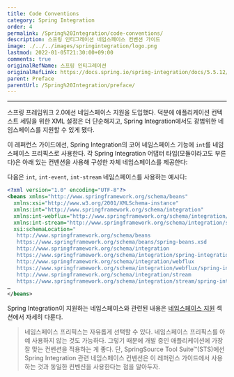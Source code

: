 ```yaml
---
title: Code Conventions
category: Spring Integration
order: 4
permalink: /Spring%20Integration/code-conventions/
description: 스프링 인티그레이션 네임스페이스 컨벤션 가이드
image: ./../../images/springintegration/logo.png
lastmod: 2022-01-05T21:30:00+09:00
comments: true
originalRefName: 스프링 인티그레이션
originalRefLink: https://docs.spring.io/spring-integration/docs/5.5.12/reference/html/index-single.html#code-conventions
parent: Preface
parentUrl: /Spring%20Integration/preface/
---
```


---

스프링 프레임워크 2.0에선 네임스페이스 지원을 도입했다. 덕분에 애플리케이션 컨텍스트 세팅을 위한 XML 설정은 더 단순해지고, Spring Integration에서도 광범위한 네임스페이스를 지원할 수 있게 됐다.

이 레퍼런스 가이드에선, Spring Integration의 코어 네임스페이스 기능에 `int`를 네임스페이스 프리픽스로 사용한다. 각 Spring Integration 어댑터 타입(모듈이라고도 부른다)은 아래 있는 컨벤션을 사용해 구성한 자체 네임스페이스를 제공한다:

다음은 `int`, `int-event`, `int-stream` 네임스페이스를 사용하는 예시다:

```xml
<?xml version="1.0" encoding="UTF-8"?>
<beans xmlns="http://www.springframework.org/schema/beans"
  xmlns:xsi="http://www.w3.org/2001/XMLSchema-instance"
  xmlns:int="http://www.springframework.org/schema/integration"
  xmlns:int-webflux="http://www.springframework.org/schema/integration/webflux"
  xmlns:int-stream="http://www.springframework.org/schema/integration/stream"
  xsi:schemaLocation="
   http://www.springframework.org/schema/beans
   https://www.springframework.org/schema/beans/spring-beans.xsd
   http://www.springframework.org/schema/integration
   https://www.springframework.org/schema/integration/spring-integration.xsd
   http://www.springframework.org/schema/integration/webflux
   https://www.springframework.org/schema/integration/webflux/spring-integration-webflux.xsd
   http://www.springframework.org/schema/integration/stream
   https://www.springframework.org/schema/integration/stream/spring-integration-stream.xsd">
…
</beans>
```

Spring Integration이 지원하는 네임스페이스와 관련된 내용은 [네임스페이스 지원](https://docs.spring.io/spring-integration/docs/5.5.12/reference/html/configuration.html#configuration-namespace) 섹션에서 자세히 다룬다.

> 네임스페이스 프리픽스는 자유롭게 선택할 수 있다. 네임스페이스 프리픽스를 아예 사용하지 않는 것도 가능하다. 그렇기 때문에 개발 중인 애플리케이션에 가장 잘 맞는 컨벤션을 적용하는 게 좋다. 단, SpringSource Tool Suite™(STS)에선 Spring Integration 관련 네임스페이스 컨벤션은 이 레퍼런스 가이드에서 사용하는 것과 동일한 컨벤션을 사용한다는 점을 알아두자.
